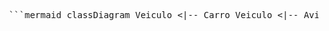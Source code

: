 <pre> ```mermaid classDiagram Veiculo <|-- Carro Veiculo <|-- Aviao Veiculo <|-- Motocicleta Veiculo : +int idade Veiculo : +int kmsRodados Veiculo: +estaFuncionando() Veiculo: +dirigir() class Carro{ +String Cor +acelerar() +parar() } class Aviao{ -int tamanhoEmMetros -decolar() } ``` </pre>
